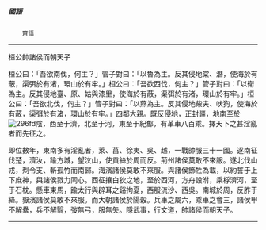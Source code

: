 

##### 國語
　　`齊語`

* * *

桓公帥諸侯而朝天子

桓公曰：「吾欲南伐，何主？」管子對曰：「以魯為主。反其侵地棠、潛，使海於有蔽，渠弭於有渚，環山於有牢。」桓公曰：「吾欲西伐，何主？」管子對曰：「以衛為主。反其侵地臺、原、姑與漆里，使海於有蔽，渠弭於有渚，環山於有牢。」桓公曰：「吾欲北伐，何主？」管子對曰：「以燕為主。反其侵地柴夫、吠狗，使海於有蔽，渠弭於有渚，環山於有牢。」四鄰大親。既反侵地，正封疆，地南至於![296fd](../../imgs/296fd.gif)陰，西至于濟，北至于河，東至于紀酅，有革車八百乘。擇天下之甚淫亂者而先征之。

即位數年，東南多有淫亂者，萊、莒、徐夷、吳、越，一戰帥服三十一國。遂南征伐楚，濟汝，踰方城，望汶山，使貢絲於周而反。荊州諸侯莫敢不來服。遂北伐山戎，刜令支、斬孤竹而南歸。海濱諸侯莫敢不來服。與諸侯飾牲為載，以約誓于上下庶神，與諸侯戮力同心。西征攘白狄之地，至於西河，方舟設泭，乘桴濟河，至于石枕。懸車束馬，踰太行與辟耳之谿拘夏，西服流沙、西吳。南城於周，反胙于絳。嶽濱諸侯莫敢不來服。而大朝諸侯於陽穀。兵車之屬六，乘車之會三，諸侯甲不解纍，兵不解翳，弢無弓，服無矢。隱武事，行文道，帥諸侯而朝天子。

* * *

